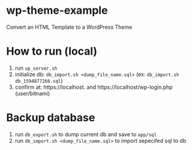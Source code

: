 # wp-theme-example
Convert an HTML Template to a WordPress Theme

# How to run (local)
1. run `up_server.sh`
2. initialize db: `db_import.sh <dump_file_name.sql>` (ex: `db_import.sh db_1594877266.sql`)
3. confirm at: https://localhost. and https://localhost/wp-login.php (user/bitnami)

# Backup database
1. run `db_export.sh` to dump current db and save to `app/sql`
2. run `db_import.sh <dump_file_name.sql>` to import sepecifed sql to db
